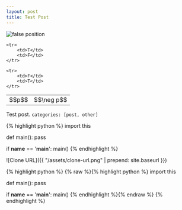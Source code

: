```yaml
---
layout: post
title: Test Post
---
```

<!-- Custom styles for the images -->
<link rel="stylesheet" href="{{ "/assets/styles/images.css" | prepend: site.baseurl }}">

<!-- Custom styles for the truth tables -->
<link rel="stylesheet" href="{{ "/assets/styles/truth_tables.css" | prepend: site.baseurl }}">


<img class="centered" src="https://upload.wikimedia.org/wikipedia/commons/thumb/9/97/False_position_method.svg/351px-False_position_method.svg.png" alt="false position">


<!-- Custom styles for the truth tables -->
<link rel="stylesheet" href="{{ "/assets/styles/truth_tables.css" | prepend: site.baseurl }}">

<table class="truth">
    <tr>
        <td>$$p$$</td>
        <td>$$\neg p$$</td>
    </tr>

    <tr>
        <td>T</td>
        <td>F</td>
    </tr>

    <tr>
        <td>F</td>
        <td>T</td>
    </tr>
</table>

Test post. `categories: [post, other]`


{% highlight python %}
import this

def main():
    pass

if __name__ == '__main__':
    main()
{% endhighlight %}

![Clone URL]({{ "/assets/clone-url.png" | prepend: site.baseurl }})

{% highlight python %}
{% raw %}{% highlight python %}
import this

def main():
    pass

if __name__ == '__main__':
    main()
{% endhighlight %}{% endraw %}
{% endhighlight %}

